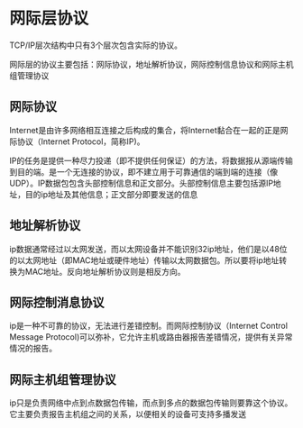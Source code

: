 # 网际层协议

TCP/IP层次结构中只有3个层次包含实际的协议。

网际层的协议主要包括：网际协议，地址解析协议，网际控制信息协议和网际主机组管理协议



## 网际协议

Internet是由许多网络相互连接之后构成的集合，将Internet黏合在一起的正是网际协议（Internet Protocol，简称IP)。

IP的任务是提供一种尽力投递（即不提供任何保证）的方法，将数据报从源端传输到目的端。是一个无连接的协议，即不建立用于可靠通信的端到端的连接（像UDP）。IP数据包包含头部控制信息和正文部分。头部控制信息主要包括源IP地址，目的ip地址及其他信息；正文部分即要发送的信息



## 地址解析协议

ip数据通常经过以太网发送，而以太网设备并不能识别32ip地址，他们是以48位的以太网地址（即MAC地址或硬件地址）传输以太网数据包。所以要将ip地址转换为MAC地址。反向地址解析协议则是相反方向。



## 网际控制消息协议

ip是一种不可靠的协议，无法进行差错控制。而网际控制协议（Internet Control Message Protocol)可以弥补，它允许主机或路由器报告差错情况，提供有关异常情况的报告。



## 网际主机组管理协议

ip只是负责网络中点到点数据包传输，而点到多点的数据包传输则要靠这个协议。它主要负责报告主机组之间的关系，以便相关的设备可支持多播发送